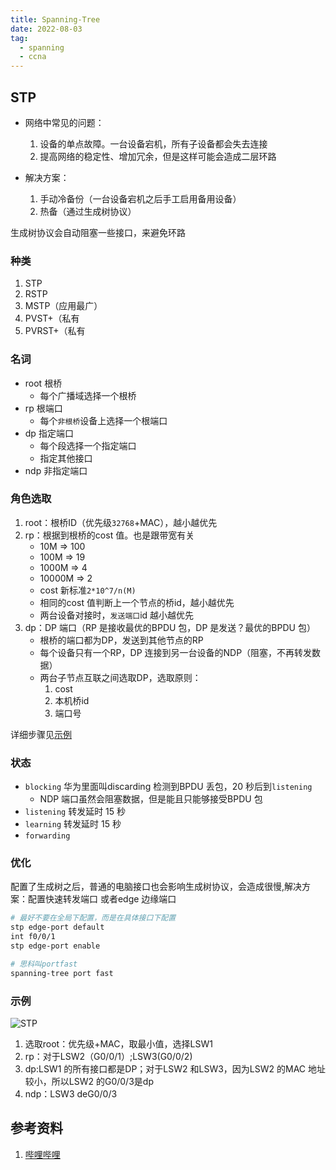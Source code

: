 ```yaml
---
title: Spanning-Tree
date: 2022-08-03  
tag:   
  - spanning
  - ccna
---
```


## STP  

- 网络中常见的问题：  
  1. 设备的单点故障。一台设备宕机，所有子设备都会失去连接 
  2. 提高网络的稳定性、增加冗余，但是这样可能会造成二层环路  

- 解决方案：
  1. 手动冷备份（一台设备宕机之后手工启用备用设备）  
  2. 热备（通过生成树协议）  

生成树协议会自动阻塞一些接口，来避免环路  
<!-- more -->
### 种类  
1. STP  
2. RSTP
3. MSTP（应用最广）  
4. PVST+（私有 
5. PVRST+（私有  

### 名词  
- root 根桥  
  - 每个广播域选择一个根桥  
- rp 根端口  
  - 每个`非根桥`设备上选择一个根端口  
- dp 指定端口  
  - 每个段选择一个指定端口  
  - 指定其他接口  
- ndp 非指定端口  

### 角色选取  
1. root：根桥ID（优先级`32768`+MAC），越小越优先  
2. rp：根据到根桥的cost 值。也是跟带宽有关  
   - 10M => 100
   - 100M => 19
   - 1000M => 4
   - 10000M => 2
   - cost 新标准`2*10^7/n(M)`  
   - 相同的cost 值判断上一个节点的桥id，越小越优先  
   - 两台设备对接时，`发送端口`id 越小越优先
3. dp：DP 端口（RP 是接收最优的BPDU 包，DP 是发送？最优的BPDU 包） 
   - 根桥的端口都为DP，发送到其他节点的RP  
   - 每个设备只有一个RP，DP 连接到另一台设备的NDP（阻塞，不再转发数据）  
   - 两台子节点互联之间选取DP，选取原则：  
      1. cost
      2. 本机桥id  
      3. 端口号  

详细步骤见[示例](#示例)  

### 状态  
- `blocking` 华为里面叫discarding 检测到BPDU 丢包，20 秒后到`listening`  
  - NDP 端口虽然会阻塞数据，但是能且只能够接受BPDU 包  
- `listening` 转发延时 15 秒  
- `learning` 转发延时 15 秒  
- `forwarding`

### 优化  
配置了生成树之后，普通的电脑接口也会影响生成树协议，会造成很慢,解决方案：配置快速转发端口 或者edge 边缘端口  
```bash
# 最好不要在全局下配置，而是在具体接口下配置
stp edge-port default 
int f0/0/1
stp edge-port enable

# 思科叫portfast
spanning-tree port fast
```

### 示例  
![STP](stp.png)  
1. 选取root：优先级+MAC，取最小值，选择LSW1  
2. rp：对于LSW2（G0/0/1）;LSW3(G0/0/2)  
3. dp:LSW1 的所有接口都是DP；对于LSW2 和LSW3，因为LSW2 的MAC 地址较小，所以LSW2 的G0/0/3是dp 
4. ndp：LSW3 deG0/0/3


## 参考资料  
1. [哔哩哔哩](https://www.bilibili.com/video/BV1kE411N7JV)  